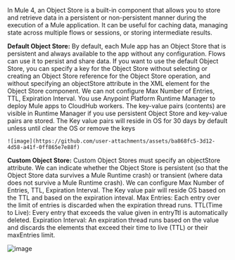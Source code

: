 In Mule 4, an Object Store is a built-in component that allows you to store and retrieve data in a persistent or non-persistent manner during the execution of a Mule application. 
It can be useful for caching data, managing state across multiple flows or sessions, or storing intermediate results.

**Default Object Store:**
    By default, each Mule app has an Object Store that is persistent and always available to the app without any configuration. Flows can use it to persist and share data.
    If you want to use the default Object Store, you can specify a key for the Object Store without selecting or creating an Object Store reference for the Object Store operation, and without specifying an               objectStore attribute in the XML element for the Object Store component.
    We can not configure Max Number of Entries, TTL, Expiration Interval.
    You use Anypoint Platform Runtime Manager to deploy Mule apps to CloudHub workers. 
    The key-value pairs (contents) are visible in Runtime Manager if you use persistent Object Store and key-value pairs are stored.
    The Key value pairs will reside in OS for 30 days by default unless until clear the OS or remove the keys
    
    
    ![image](https://github.com/user-attachments/assets/ba868fc5-3d12-4d58-a41f-0ff865e7e88f)



**Custom Object Store:**
  Custom Object Stores must specify an objectStore attribute.
  We can indicate whether the Object Store is persistent (so that the Object Store data survives a Mule Runtime crash) or transient (where data does not survive a Mule Runtime crash).
  We can configure Max Number of Entries, TTL, Expiration Interval.
  The Key value pair will reside OS based on the TTL and based on the expiration inteval.
    Max Entries: Each entry over the limit of entries is discarded when the expiration thread runs.
    TTL(Time to Live): Every entry that exceeds the value given in entryTtl is automatically deleted.
    Expiration Interval: An expiration thread runs based on the value and discards the elements that exceed their time to live (TTL) or their maxEntries limit.

  ![image](https://github.com/user-attachments/assets/7fe0ae53-85bc-4b85-8bcc-b7f0ab5c4985)


